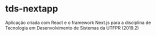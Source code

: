 # tds-nextapp
Aplicação criada com React e o framework Next.js para a disciplina de Tecnologia em Desenvolvimento de Sistemas da UTFPR (2019.2)
